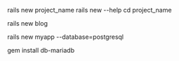 rails new project_name
rails new --help
cd project_name


rails new blog


rails new myapp --database=postgresql

gem install db-mariadb

